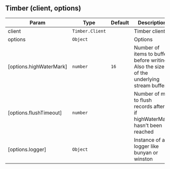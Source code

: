 <a name="Timber Client API"></a>

## Timber (client, options)

| Param | Type | Default | Description |
| --- | --- | --- | --- |
| client | <code>Timber.Client</code> |  | Timber client |
| options | <code>Object</code> |  | Options |
| [options.highWaterMark] | <code>number</code> | <code>16</code> | Number of items to buffer before writing. Also the size of the underlying stream buffer. |
| [options.flushTimeout] | <code>number</code> | <code></code> | Number of ms to flush records after, if highWaterMark hasn't been reached |
| [options.logger] | <code>Object</code> |  | Instance of a logger like bunyan or winston |
